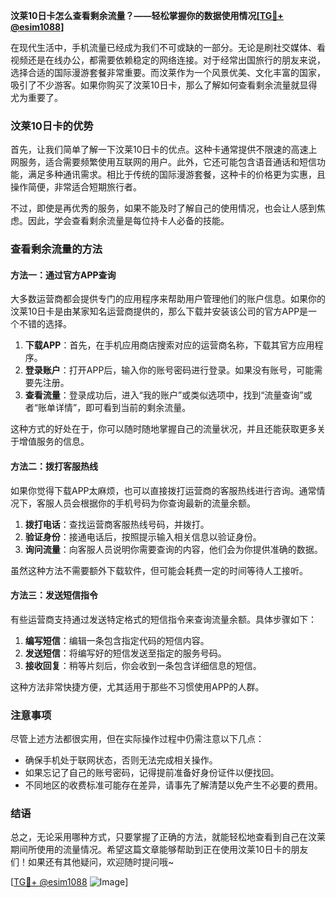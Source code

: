 **汶莱10日卡怎么查看剩余流量？——轻松掌握你的数据使用情况[[TG💪+ @esim1088](https://t.me/s/esim1088)]**

在现代生活中，手机流量已经成为我们不可或缺的一部分。无论是刷社交媒体、看视频还是在线办公，都需要依赖稳定的网络连接。对于经常出国旅行的朋友来说，选择合适的国际漫游套餐非常重要。而汶莱作为一个风景优美、文化丰富的国家，吸引了不少游客。如果你购买了汶莱10日卡，那么了解如何查看剩余流量就显得尤为重要了。

### 汶莱10日卡的优势

首先，让我们简单了解一下汶莱10日卡的优点。这种卡通常提供不限速的高速上网服务，适合需要频繁使用互联网的用户。此外，它还可能包含语音通话和短信功能，满足多种通讯需求。相比于传统的国际漫游套餐，这种卡的价格更为实惠，且操作简便，非常适合短期旅行者。

不过，即使是再优秀的服务，如果不能及时了解自己的使用情况，也会让人感到焦虑。因此，学会查看剩余流量是每位持卡人必备的技能。

### 查看剩余流量的方法

#### 方法一：通过官方APP查询

大多数运营商都会提供专门的应用程序来帮助用户管理他们的账户信息。如果你的汶莱10日卡是由某家知名运营商提供的，那么下载并安装该公司的官方APP是一个不错的选择。

1. **下载APP**：首先，在手机应用商店搜索对应的运营商名称，下载其官方应用程序。
2. **登录账户**：打开APP后，输入你的账号密码进行登录。如果没有账号，可能需要先注册。
3. **查看流量**：登录成功后，进入“我的账户”或类似选项中，找到“流量查询”或者“账单详情”，即可看到当前的剩余流量。

这种方式的好处在于，你可以随时随地掌握自己的流量状况，并且还能获取更多关于增值服务的信息。

#### 方法二：拨打客服热线

如果你觉得下载APP太麻烦，也可以直接拨打运营商的客服热线进行咨询。通常情况下，客服人员会根据你的手机号码为你查询最新的流量余额。

1. **拨打电话**：查找运营商客服热线号码，并拨打。
2. **验证身份**：接通电话后，按照提示输入相关信息以验证身份。
3. **询问流量**：向客服人员说明你需要查询的内容，他们会为你提供准确的数据。

虽然这种方法不需要额外下载软件，但可能会耗费一定的时间等待人工接听。

#### 方法三：发送短信指令

有些运营商支持通过发送特定格式的短信指令来查询流量余额。具体步骤如下：

1. **编写短信**：编辑一条包含指定代码的短信内容。
2. **发送短信**：将编写好的短信发送至指定的服务号码。
3. **接收回复**：稍等片刻后，你会收到一条包含详细信息的短信。

这种方法非常快捷方便，尤其适用于那些不习惯使用APP的人群。

### 注意事项

尽管上述方法都很实用，但在实际操作过程中仍需注意以下几点：

- 确保手机处于联网状态，否则无法完成相关操作。
- 如果忘记了自己的账号密码，记得提前准备好身份证件以便找回。
- 不同地区的收费标准可能存在差异，请事先了解清楚以免产生不必要的费用。

### 结语

总之，无论采用哪种方式，只要掌握了正确的方法，就能轻松地查看到自己在汶莱期间所使用的流量情况。希望这篇文章能够帮助到正在使用汶莱10日卡的朋友们！如果还有其他疑问，欢迎随时提问哦~ 

[[TG💪+ @esim1088](https://t.me/s/esim1088) ![Image](https://i.postimg.cc/4NQfJmqS/Snipaste-2025-05-13-00-14-12.png)]